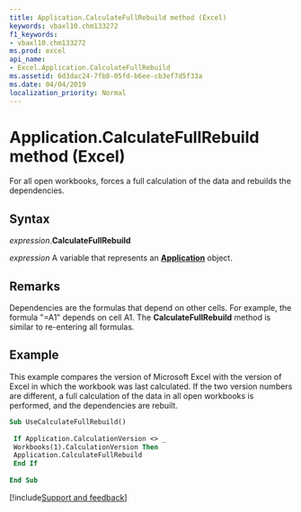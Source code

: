 ```yaml
---
title: Application.CalculateFullRebuild method (Excel)
keywords: vbaxl10.chm133272
f1_keywords:
- vbaxl10.chm133272
ms.prod: excel
api_name:
- Excel.Application.CalculateFullRebuild
ms.assetid: 6d3dac24-7fb8-05fd-b6ee-cb3ef7d5f33a
ms.date: 04/04/2019
localization_priority: Normal
---
```



# Application.CalculateFullRebuild method (Excel)

For all open workbooks, forces a full calculation of the data and rebuilds the dependencies.


## Syntax

_expression_.**CalculateFullRebuild**

_expression_ A variable that represents an **[Application](Excel.Application(object).md)** object.


## Remarks

Dependencies are the formulas that depend on other cells. For example, the formula "=A1" depends on cell A1. The **CalculateFullRebuild** method is similar to re-entering all formulas.


## Example

This example compares the version of Microsoft Excel with the version of Excel in which the workbook was last calculated. If the two version numbers are different, a full calculation of the data in all open workbooks is performed, and the dependencies are rebuilt.

```vb
Sub UseCalculateFullRebuild() 
 
 If Application.CalculationVersion <> _ 
 Workbooks(1).CalculationVersion Then 
 Application.CalculateFullRebuild 
 End If 
 
End Sub
```



[!include[Support and feedback](~/includes/feedback-boilerplate.md)]
